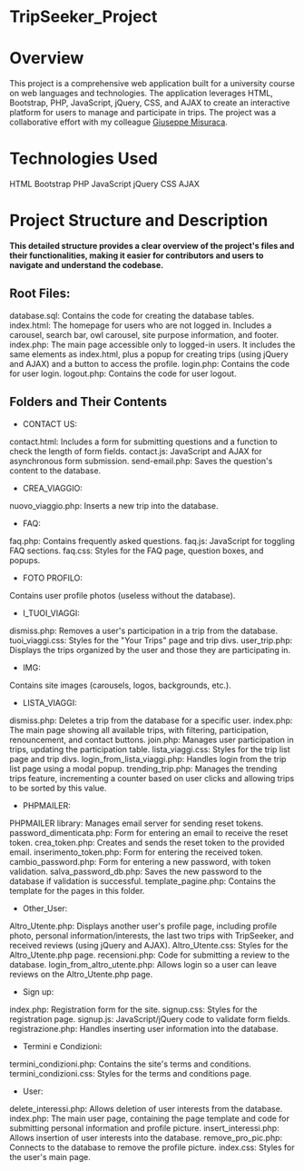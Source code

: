 # TripSeeker_Project

# Overview
This project is a comprehensive web application built for a university course on web languages and technologies. The application leverages HTML, Bootstrap, PHP, JavaScript, jQuery, CSS, and AJAX to create an interactive platform for users to manage and participate in trips.
The project was a collaborative effort with my colleague [Giuseppe Misuraca](https://github.com/GiuseMisu).

# Technologies Used
HTML
Bootstrap
PHP
JavaScript
jQuery
CSS
AJAX

# Project Structure and Description


**This detailed structure provides a clear overview of the project's files and their functionalities, making it easier for contributors and users to navigate and understand the codebase.**

## Root Files:

database.sql: Contains the code for creating the database tables.
index.html: The homepage for users who are not logged in. Includes a carousel, search bar, owl carousel, site purpose information, and footer.
index.php: The main page accessible only to logged-in users. It includes the same elements as index.html, plus a popup for creating trips (using jQuery and AJAX) and a button to access the profile.
login.php: Contains the code for user login.
logout.php: Contains the code for user logout.

## Folders and Their Contents
* CONTACT US:
  
contact.html: Includes a form for submitting questions and a function to check the length of form fields.
contact.js: JavaScript and AJAX for asynchronous form submission.
send-email.php: Saves the question's content to the database.

* CREA_VIAGGIO:
  
nuovo_viaggio.php: Inserts a new trip into the database.

* FAQ:
  
faq.php: Contains frequently asked questions.
faq.js: JavaScript for toggling FAQ sections.
faq.css: Styles for the FAQ page, question boxes, and popups.

* FOTO PROFILO:
  
Contains user profile photos (useless without the database).

* I_TUOI_VIAGGI:
  
dismiss.php: Removes a user's participation in a trip from the database.
tuoi_viaggi.css: Styles for the "Your Trips" page and trip divs.
user_trip.php: Displays the trips organized by the user and those they are participating in.

* IMG:
  
Contains site images (carousels, logos, backgrounds, etc.).

* LISTA_VIAGGI:
  
dismiss.php: Deletes a trip from the database for a specific user.
index.php: The main page showing all available trips, with filtering, participation, renouncement, and contact buttons.
join.php: Manages user participation in trips, updating the participation table.
lista_viaggi.css: Styles for the trip list page and trip divs.
login_from_lista_viaggi.php: Handles login from the trip list page using a modal popup.
trending_trip.php: Manages the trending trips feature, incrementing a counter based on user clicks and allowing trips to be sorted by this value.

* PHPMAILER:
  
PHPMAILER library: Manages email server for sending reset tokens.
password_dimenticata.php: Form for entering an email to receive the reset token.
crea_token.php: Creates and sends the reset token to the provided email.
inserimento_token.php: Form for entering the received token.
cambio_password.php: Form for entering a new password, with token validation.
salva_password_db.php: Saves the new password to the database if validation is successful.
template_pagine.php: Contains the template for the pages in this folder.

* Other_User:
  
Altro_Utente.php: Displays another user's profile page, including profile photo, personal information/interests, the last two trips with TripSeeker, and received reviews (using jQuery and AJAX).
Altro_Utente.css: Styles for the Altro_Utente.php page.
recensioni.php: Code for submitting a review to the database.
login_from_altro_utente.php: Allows login so a user can leave reviews on the Altro_Utente.php page.

* Sign up:
  
index.php: Registration form for the site.
signup.css: Styles for the registration page.
signup.js: JavaScript/jQuery code to validate form fields.
registrazione.php: Handles inserting user information into the database.

* Termini e Condizioni:
  
termini_condizioni.php: Contains the site's terms and conditions.
termini_condizioni.css: Styles for the terms and conditions page.

* User:
  
delete_interessi.php: Allows deletion of user interests from the database.
index.php: The main user page, containing the page template and code for submitting personal information and profile picture.
insert_interessi.php: Allows insertion of user interests into the database.
remove_pro_pic.php: Connects to the database to remove the profile picture.
index.css: Styles for the user's main page.



